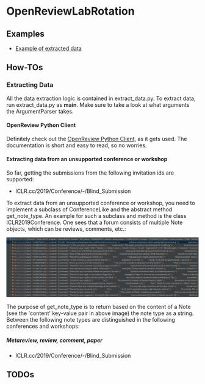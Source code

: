 # OpenReviewLabRotation

## Examples

* [Example of extracted data](https://github.com/HSinger04/OpenReviewLabRotation/blob/main/assets/SkgkJn05YX.json)

## How-TOs

### Extracting Data

All the data extraction logic is contained in extract_data.py.
To extract data, run extract_data.py as __main__. Make sure to take a look at what arguments the ArgumentParser takes.

#### OpenReview Python Client

Definitely check out the [OpenReview Python Client](https://openreview-py.readthedocs.io/en/latest/), as it gets used. 
The documentation is short and easy to read, so no worries.



#### Extracting data from an unsupported conference or workshop

So far, getting the submissions from the following invitation ids are supported:

* ICLR.cc/2019/Conference/-/Blind_Submission

To extract data from an unsupported conference or workshop, you need to implement a 
subclass of ConferenceLike and the abstract method get_note_type. An example for such a subclass and method
is the class ICLR2019Conference. One sees that a forum consists
of multiple Note objects, which can be reviews, comments, etc.:

<div align="center">
  <img src="https://github.com/HSinger04/OpenReviewLabRotation/blob/main/assets/forum_and_notes.png">
</div>

The purpose of get_note_type is
to return based on the content of a Note (see the 'content' key-value pair in above image)
the note type as a string. Between the following note types are distinguished in the following conferences and workshops:

##### Metareview, review, comment, paper

* ICLR.cc/2019/Conference/-/Blind_Submission



## TODOs

